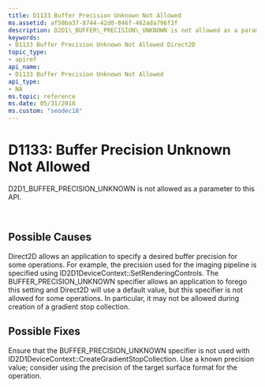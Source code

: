 ```yaml
---
title: D1133 Buffer Precision Unknown Not Allowed
ms.assetid: af50ba37-8744-42d0-846f-462ada796f3f
description: D2D1\_BUFFER\_PRECISION\_UNKNOWN is not allowed as a parameter to this API.
keywords:
- D1133 Buffer Precision Unknown Not Allowed Direct2D
topic_type:
- apiref
api_name:
- D1133 Buffer Precision Unknown Not Allowed
api_type:
- NA
ms.topic: reference
ms.date: 05/31/2018
ms.custom: "seodec18"
---
```


# D1133: Buffer Precision Unknown Not Allowed

D2D1\_BUFFER\_PRECISION\_UNKNOWN is not allowed as a parameter to this API.






 

## Possible Causes

Direct2D allows an application to specify a desired buffer precision for some operations. For example, the precision used for the imaging pipeline is specified using ID2D1DeviceContext::SetRenderingControls. The BUFFER\_PRECISION\_UNKNOWN specifier allows an application to forego this setting and Direct2D will use a default value, but this specifier is not allowed for some operations. In particular, it may not be allowed during creation of a gradient stop collection.

## Possible Fixes

Ensure that the BUFFER\_PRECISION\_UNKNOWN specifier is not used with ID2D1DeviceContext::CreateGradientStopCollection. Use a known precision value; consider using the precision of the target surface format for the operation.

 

 




